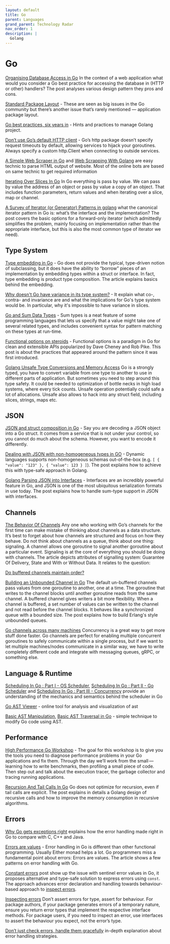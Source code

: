 ```yaml
---
layout: default
title: Go
parent: Languages
grand_parent: Technology Radar
nav_order: 1
description: |
  Golang
---
```


# Go

[Organising Database Access in Go](https://www.alexedwards.net/blog/organising-database-access) In the context of a web application what would you consider a Go best practice for accessing the database in (HTTP or other) handlers? The post analyses various design pattern they pros and cons.

[Standard Package Layout](https://medium.com/@benbjohnson/standard-package-layout-7cdbc8391fc1) - These are seen as big issues in the Go community but there’s another issue that’s rarely mentioned — application package layout.

[Go best practices, six years in](https://peter.bourgon.org/go-best-practices-2016/) - Hints and practices to manage Golang project.

[Don’t use Go’s default HTTP client](https://medium.com/@nate510/don-t-use-go-s-default-http-client-4804cb19f779) - Go’s http package doesn’t specify request timeouts by default, allowing services to hijack your goroutines. Always specify a custom http.Client when connecting to outside services.

[A Simple Web Scraper in Go](https://schier.co/blog/a-simple-web-scraper-in-go) and [Web Scrapping With Golang](https://ednsquare.com/story/web-scrapping-with-golang-------yvPXsw) are easy technic to parse HTML output of website. Most of the online bots are based on same technic to get required information

[Iterating Over Slices In Go](https://www.ardanlabs.com/blog/2013/09/iterating-over-slices-in-go.html) In Go everything is pass by value. We can pass by value the address of an object or pass by value a copy of an object. That includes function parameters, return values and when iterating over a slice, map or channel. 

[A Survey of Iterator (or Generator) Patterns in golang](https://ewencp.org/blog/golang-iterators/) what the canonical iterator pattern in Go is: what’s the interface and the implementation? The post covers the basic options for a forward-only iterator (which admittedly simplifies the problem, mainly focusing on implementation rather than the appropriate interface, but this is also the most common type of iterator we need).

## Type System

[Type embedding in Go](https://travix.io/type-embedding-in-go-ba40dd4264df) - Go does not provide the typical, type-driven notion of subclassing, but it does have the ability to “borrow” pieces of an implementation by embedding types within a struct or interface. In fact, type embedding is product type composition. The article explains basics behind the embedding.

[Why doesn't Go have variance in its type system?](https://blog.merovius.de/2018/06/03/why-doesnt-go-have-variance-in.html) - It explain what co-, contra- and invariance are and what the implications for Go's type system would be. In particular, why it's impossible to have variance in slices.

[Go and Sum Data Types](https://eli.thegreenplace.net/2018/go-and-algebraic-data-types/) - Sum types is a neat feature of some programming languages that lets us specify that a value might take one of several related types, and includes convenient syntax for pattern matching on these types at run-time.

[Functional options on steroids](https://sagikazarmark.hu/blog/functional-options-on-steroids/) - Functional options is a paradigm in Go for clean and extensible APIs popularized by Dave Cheney and Rob Pike. This post is about the practices that appeared around the pattern since it was first introduced.

[Golang Unsafe Type Conversions and Memory Access](https://hackernoon.com/golang-unsafe-type-conversions-and-memory-access-odz3yrl) Go is a strongly typed, you have to convert variable from one type to another to use in different parts of application. But sometimes you need to step around this type safety. It could be needed to optimization of bottle necks in high load systems, where every tick counts. Unsafe operation potentially could safe a lot of allocations. Unsafe also allows to hack into any struct field, including slices, strings, maps etc.


## JSON

[JSON and struct composition in Go](https://attilaolah.eu/2014/09/10/json-and-struct-composition-in-go/) - Say you are decoding a JSON object into a Go struct. It comes from a service that is not under your control, so you cannot do much about the schema. However, you want to encode it differently.

[Dealing with JSON with non-homogeneous types in GO](https://engineering.bitnami.com/articles/dealing-with-json-with-non-homogeneous-types-in-go.html) - Dynamic languages supports non-homogeneous schemas out-of-the-box (e.g. `[ { "value": "123" }, { "value": 123 } ]`). The post explains how to achieve this with type-safe approach in Golang.

[Golang Parsing JSON into Interfaces](https://endophage.com/post/golang-parse-to-interface/) - Interfaces are an incredibly powerful feature in Go, and JSON is one of the most ubiquitous serialization formats in use today. The post explains how to handle sum-type support in JSON with interfaces.


## Channels

[The Behavior Of Channels](https://www.ardanlabs.com/blog/2017/10/the-behavior-of-channels.html) Any one who working with Go’s channels for the first time can make mistake of thinking about channels as a data structure. It’s best to forget about how channels are structured and focus on how they behave. Do not think about channels as a queue, think about one thing: signaling. A channel allows one goroutine to signal another goroutine about a particular event. Signaling is at the core of everything you should be doing with channels. The article depicts attributes of signalling system: Guarantee Of Delivery, State and With or Without Data. It relates to the question: 

[Do buffered channels maintain order?](https://stackoverflow.com/questions/25795131/do-buffered-channels-maintain-order) 

[Building an Unbounded Channel in Go](https://medium.com/capital-one-tech/building-an-unbounded-channel-in-go-789e175cd2cd) 
The default un-buffered channels pass values from one goroutine to another, one at a time. The goroutine that writes to the channel blocks until another goroutine reads from the same channel. A buffered channel gives writers a bit more flexibility. When a channel is buffered, a set number of values can be written to the channel and not read before the channel blocks. It behaves like a synchronized queue with a bounded size. The post explains how to build Erlang's style unbounded queues.

[Go channels across many machines](https://medium.com/@matryer/introducing-vice-go-channels-across-many-machines-bcac1147d7e2) Concurrency is a great way to get more stuff done faster. Go channels are perfect for enabling multiple concurrent goroutines to safely communicate within a single process, but if we want to let multiple machines/nodes communicate in a similar way, we have to write completely different code and integrate with messaging queues, gRPC, or something else.

## Language & Runtime

[Scheduling In Go : Part I - OS Scheduler](https://www.ardanlabs.com/blog/2018/08/scheduling-in-go-part1.html), [Scheduling In Go : Part II - Go Scheduler](https://www.ardanlabs.com/blog/2018/08/scheduling-in-go-part2.html) and [Scheduling In Go : Part III - Concurrency](https://www.ardanlabs.com/blog/2018/12/scheduling-in-go-part3.html) provide an understanding of the mechanics and semantics behind the scheduler in Go

[Go AST Viewer](http://goast.yuroyoro.net) - online tool for analysis and visualization of ast

[Basic AST Manipulation](https://zupzup.org/ast-manipulation-go/), [Basic AST Traversal in Go](https://zupzup.org/go-ast-traversal/) - simple technique to modify Go code using AST.

## Performance

[High Performance Go Workshop](https://dave.cheney.net/high-performance-go-workshop/dotgo-paris.html) - The goal for this workshop is to give you the tools you need to diagnose performance problems in your Go applications and fix them. Through the day we’ll work from the small — learning how to write benchmarks, then profiling a small piece of code. Then step out and talk about the execution tracer, the garbage collector and tracing running applications. 

[Recursion And Tail Calls In Go](https://www.ardanlabs.com/blog/2013/09/recursion-and-tail-calls-in-go_26.html) Go does not optimize for recursion, even if tail calls are explicit. The post explains in details a Golang design of recursive calls and how to improve the memory consumption in recursive algorithms.


## Errors

[Why Go gets exceptions right](https://dave.cheney.net/2012/01/18/why-go-gets-exceptions-right) explains how the error handling made right in Go to compare with C, C++ and Java.

[Errors are values](https://blog.golang.org/errors-are-values) - Error handling in Go is different than other functional programming. Usually Either monad helps a lot. Go programmers miss a fundamental point about errors: Errors are values. The article shows a few patterns on error handling with Go.

[Constant errors](https://dave.cheney.net/2016/04/07/constant-errors) post show up the issue with sentinel error values in Go, it proposes alternative and type-safe solution to express errors using `const`. The approach advances error declaration and handling towards behaviour-based approach to [inspect errors](https://dave.cheney.net/2014/12/24/inspecting-errors). 

[Inspecting errors](https://dave.cheney.net/2014/12/24/inspecting-errors) Don’t assert errors for type, assert for behaviour. For package authors, if your package generates errors of a temporary nature, ensure you return error types that implement the respective interface methods. For package users, if you need to inspect an error, use interfaces to assert the behaviour you expect, not the error’s type.

[Don’t just check errors, handle them gracefully](https://dave.cheney.net/2016/04/27/dont-just-check-errors-handle-them-gracefully) in-depth explanation about error handling strategies.  


